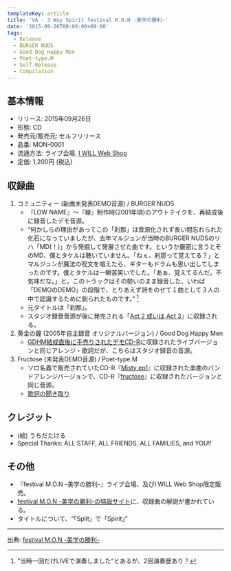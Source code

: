 ```yaml
---
templateKey: article
title: 'VA - 3 Way Spirit festival M.O.N -美学の勝利-'
date: '2015-09-26T00:00:00+09:00'
tags:
  - Release
  - BURGER NUDS
  - Good Dog Happy Men
  - Poet-type.M
  - Self-Release
  - Compilation
---
```

## 基本情報

* リリース: 2015年09月26日
* 形態: CD
* 発売元/販売元: セルフリリース
* 品番: MON-0001
* 流通方法: ライブ会場, [I WILL Web Shop](https://iwm-web.com/items/769)
* 定価: 1,200円 (税込)

## 収録曲

1. コミュニティー (新曲未発表DEMO音源) / BURGER NUDS
   * 『LOW NAME』～『線』制作時(2001年頃)のアウトテイクを、再結成後に録音したデモ音源。
   * <q>何かしらの理由があってこの「刹那」は音源化されず長い間忘れられた化石になっていましたが、去年マルジュンが当時のBURGER NUDSのリハ「MD(！)」から発掘して発展させた曲です。というか厳密に言うとそのMD、僕とタケルは聴いていません。「ねぇ、刹那って覚えてる？」とマルジュンが魔法の呪文を唱えたら、ギターもドラムも思い出してしまったのです。僕とタケルは一瞬苦笑いでした。「あぁ、覚えてるんだ。不気味だな。」と。このトラックはその勢いのまま録音した、いわば「DEMOのDEMO」の段階で、とりあえず詩をのせて１曲として３人の中で認識するために創られたものです。</q> [^1]
   * 元タイトルは「刹那」。
   * スタジオ録音音源が後に発売される「[Act 2 或いは Act 3](/articles/2017-06-07-000000)」に収録される。
1. 黄金の鐘 (2005年自主録音 オリジナルバージョン) / Good Dog Happy Men
   * [GDHM結成直後に手売りされたデモCD-R](/articles/2004-09-09-000000)に収録されたライブバージョンと同じアレンジ・歌詞だが、こちらはスタジオ録音の音源。
1. Fructose (未発表DEMO音源) / Poet-type.M
   * ソロ名義で販売されていたCD-R『[Misty ep1](/articles/2012-04-14-000001)』に収録された楽曲のバンドアレンジバージョンで、CD-R『[fructose](/articles/2012-05-27-000001)』に収録されたバージョンと同じ音源。
   * [歌詞の聞き取り](/articles/2012-04-14-000002)

## クレジット

* (絵) うちだたける
* Special Thanks: ALL STAFF, ALL FRIENDS, ALL FAMILIES, and YOU!!

## その他

* 『festival M.O.N -美学の勝利-』ライブ会場、及びI WILL Web Shop限定販売。
* [festival M.O.N -美学の勝利-の特設サイト](http://festival-mon.com/)に、収録曲の解説が書かれている。
* タイトルについて、<q>「Split」で「Spirit」</q>

---

出典: [festival M.O.N -美学の勝利-](http://festival-mon.com/)

[^1]: <q>当時一回だけLIVEで演奏しました</q>とあるが、2回演奏歴あり？
